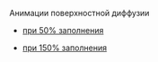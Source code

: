
Анимации поверхностной диффузии

- [при 50% заполнения](https://drive.google.com/file/d/10uLVbiGhUw8oeLB_W-b8Sb4t7hYbCxDo/view?usp=sharing)



- [при 150% заполнения](https://drive.google.com/file/d/1htugyqIIF6aRMYT95jjlncKzGGEfoY8s/view?usp=drive_link)
